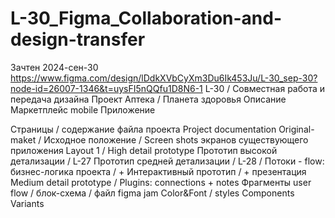 # L-30_Figma_Collaboration-and-design-transfer
Зачтен 2024-сен-30
https://www.figma.com/design/lDdkXVbCyXm3Du6Ik453Ju/L-30_sep-30?node-id=26007-1346&t=uysFI5nQQfu1D8N6-1
L-30 / Совместная работа и передача дизайна
Проект
Аптека / Планета здоровья
Описание
Маркетплейс
mobile
Приложение

Страницы / содержание файла проекта
Project documentation
Original-maket
/ Исходное положение / Screen shots экранов существующего приложения
Layout 1 / High detail prototype
	Прототип высокой детализации / L-27
Прототип средней детализации / L-28 / Потоки - flow: бизнес-логика проекта / + Интерактивный прототип  / + презентация
Medium detail prototype / Plugins: connections + notes
Фрагменты user flow / блок-схема / файл figma jam
Color&Font / styles
Components
Variants
